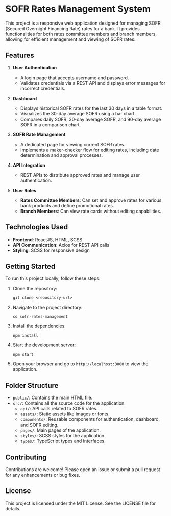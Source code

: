 # SOFR Rates Management System

This project is a responsive web application designed for managing SOFR (Secured Overnight Financing Rate) rates for a bank. It provides functionalities for both rates committee members and branch members, allowing for efficient management and viewing of SOFR rates.

## Features

1. **User Authentication**
   - A login page that accepts username and password.
   - Validates credentials via a REST API and displays error messages for incorrect credentials.

2. **Dashboard**
   - Displays historical SOFR rates for the last 30 days in a table format.
   - Visualizes the 30-day average SOFR using a bar chart.
   - Compares daily SOFR, 30-day average SOFR, and 90-day average SOFR in a comparison chart.

3. **SOFR Rate Management**
   - A dedicated page for viewing current SOFR rates.
   - Implements a maker-checker flow for editing rates, including date determination and approval processes.

4. **API Integration**
   - REST APIs to distribute approved rates and manage user authentication.

5. **User Roles**
   - **Rates Committee Members**: Can set and approve rates for various bank products and define promotional rates.
   - **Branch Members**: Can view rate cards without editing capabilities.

## Technologies Used

- **Frontend**: ReactJS, HTML, SCSS
- **API Communication**: Axios for REST API calls
- **Styling**: SCSS for responsive design

## Getting Started

To run this project locally, follow these steps:

1. Clone the repository:
   ```
   git clone <repository-url>
   ```

2. Navigate to the project directory:
   ```
   cd sofr-rates-management
   ```

3. Install the dependencies:
   ```
   npm install
   ```

4. Start the development server:
   ```
   npm start
   ```

5. Open your browser and go to `http://localhost:3000` to view the application.

## Folder Structure

- `public/`: Contains the main HTML file.
- `src/`: Contains all the source code for the application.
  - `api/`: API calls related to SOFR rates.
  - `assets/`: Static assets like images or fonts.
  - `components/`: Reusable components for authentication, dashboard, and SOFR editing.
  - `pages/`: Main pages of the application.
  - `styles/`: SCSS styles for the application.
  - `types/`: TypeScript types and interfaces.

## Contributing

Contributions are welcome! Please open an issue or submit a pull request for any enhancements or bug fixes.

## License

This project is licensed under the MIT License. See the LICENSE file for details.